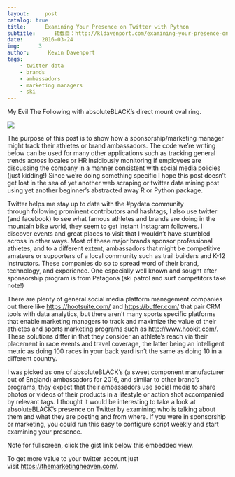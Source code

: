 ```yaml
---
layout:     post
catalog: true
title:      Examining Your Presence on Twitter with Python
subtitle:      转载自：http://kldavenport.com/examining-your-presence-on-twitter-with-python/
date:      2016-03-24
img:      3
author:      Kevin Davenport
tags:
    - twitter data
    - brands
    - ambassadors
    - marketing managers
    - ski
---
```


My Evil The Following with absoluteBLACK’s direct mount oval ring.

![](http://34.211.1.181/wp-content/uploads/2016/03/absolute_black2-940x705.jpg)


The purpose of this post is to show how a sponsorship/marketing manager might track their athletes or brand ambassadors. The code we’re writing below can be used for many other applications such as tracking general trends across locales or HR insidiously monitoring if employees are discussing the company in a manner consistent with social media policies (just kidding!) Since we’re doing something specific I hope this post doesn’t get lost in the sea of yet another web scraping or twitter data mining post using yet another beginner’s abstracted away R or Python package.

Twitter helps me stay up to date with the #pydata community through following prominent contributors and hashtags, I also use twitter (and facebook) to see what famous athletes and brands are doing in the mountain bike world, they seem to get instant Instagram followers. I discover events and great places to visit that I wouldn’t have stumbled across in other ways. Most of these major brands sponsor professional athletes, and to a different extent, ambassadors that might be competitive amateurs or supporters of a local community such as trail builders and K-12 instructors. These companies do so to spread word of their brand, technology, and experience. One especially well known and sought after sponsorship program is from Patagona (ski patrol and surf competitors take note!)

There are plenty of general social media platform management companies out there like https://hootsuite.com/ and https://buffer.com/ that pair CRM tools with data analytics, but there aren’t many sports specific platforms that enable marketing managers to track and maximize the value of their athletes and sports marketing programs such as http://www.hookit.com/. These solutions differ in that they consider an athlete’s reach via their placement in race events and travel coverage, the latter being an intelligent metric as doing 100 races in your back yard isn’t the same as doing 10 in a different country.

I was picked as one of absoluteBLACK’s (a sweet component manufacturer out of England) ambassadors for 2016, and similar to other brand’s programs, they expect that their ambassadors use social media to share photos or videos of their products in a lifestyle or action shot accompanied by relevant tags. I thought it would be interesting to take a look at absoluteBLACK’s presence on Twitter by examining who is talking about them and what they are posting and from where. If you were in sponsorship or marketing, you could run this easy to configure script weekly and start examining your presence.

Note for fullscreen, click the gist link below this embedded view.

To get more value to your twitter account just visit https://themarketingheaven.com/.


